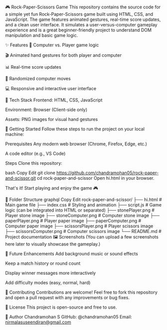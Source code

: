 🎮 Rock-Paper-Scissors Game
This repository contains the source code for a simple yet fun Rock-Paper-Scissors game built using HTML, CSS, and JavaScript. The game features animated gestures, real-time score updates, and a clean user interface. It simulates a user-versus-computer gameplay experience and is a great beginner-friendly project to understand DOM manipulation and basic game logic.

✨ Features
🧠 Computer vs. Player game logic

🎬 Animated hand gestures for both player and computer

📊 Real-time score updates

🎯 Randomized computer moves

💻 Responsive and interactive user interface

🧰 Tech Stack
Frontend: HTML, CSS, JavaScript

Environment: Browser (Client-side only)

Assets: PNG images for visual hand gestures

🚀 Getting Started
Follow these steps to run the project on your local machine:

Prerequisites
Any modern web browser (Chrome, Firefox, Edge, etc.)

A code editor (e.g., VS Code)

Steps
Clone this repository:

bash
Copy
Edit
git clone https://github.com/chandramohan05/rock-paper-and-scissor.git
cd rock-paper-and-scissor
Open hi.html in your browser.

That's it! Start playing and enjoy the game 🎮

📁 Folder Structure
graphql
Copy
Edit
rock-paper-and-scissor/
├── hi.html               # Main game file
├── index.css             # Styling and animation
├── script.js             # Game logic (can be integrated into HTML or separated)
├── stonePlayer.png       # Player stone image
├── stoneComputer.png     # Computer stone image
├── paperPlayer.png       # Player paper image
├── paperComputer.png     # Computer paper image
├── scissorsPlayer.png    # Player scissors image
├── scissorsComputer.png  # Computer scissors image
└── README.md             # Project documentation
🖼️ Screenshots
(You can upload a few screenshots here later to visually showcase the gameplay.)

📌 Future Enhancements
Add background music or sound effects

Keep a match history or round count

Display winner messages more interactively

Add difficulty modes (easy, normal, hard)

🙌 Contributing
Contributions are welcome! Feel free to fork this repository and open a pull request with any improvements or bug fixes.

📜 License
This project is open-source and free to use.

👤 Author
Chandramohan S
GitHub: @chandramohan05
Email: nirmalasuseendiran@gmail.com
